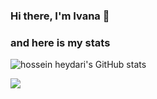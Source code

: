 ### Hi there, I'm Ivana 👋

### and here is my stats
  <img src="https://github-readme-stats.vercel.app/api?username=ivanapuspita&show_icons=true&include_all_commits=true&theme=dark" alt="hossein heydari's GitHub stats" />



  <img src="https://github-readme-stats.vercel.app/api/top-langs/?username=ivanapuspita&layout=compact&theme=dark&langs_count=12"/><br />
</p>

<!--
**ivanapuspita/ivanapuspita** is a ✨ _special_ ✨ repository because its `README.md` (this file) appears on your GitHub profile.

Here are some ideas to get you started:

- 🔭 I’m currently working on ...
- 🌱 I’m currently learning ...
- 👯 I’m looking to collaborate on ...
- 🤔 I’m looking for help with ...
- 💬 Ask me about ...
- 📫 How to reach me: ...
- 😄 Pronouns: ...
- ⚡ Fun fact: ...
-->

